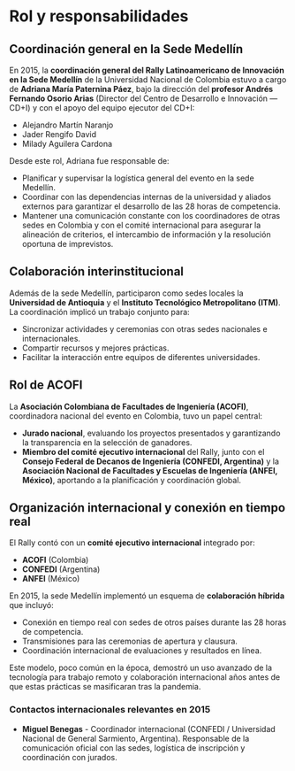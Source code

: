 # Rol y responsabilidades

## Coordinación general en la Sede Medellín
En 2015, la **coordinación general del Rally Latinoamericano de Innovación en la Sede Medellín** de la Universidad Nacional de Colombia estuvo a cargo de **Adriana María Paternina Páez**, bajo la dirección del **profesor Andrés Fernando Osorio Arias** (Director del Centro de Desarrollo e Innovación — CD+I) y con el apoyo del equipo ejecutor del CD+I:
- Alejandro Martín Naranjo  
- Jader Rengifo David  
- Milady Aguilera Cardona  

Desde este rol, Adriana fue responsable de:
- Planificar y supervisar la logística general del evento en la sede Medellín.  
- Coordinar con las dependencias internas de la universidad y aliados externos para garantizar el desarrollo de las 28 horas de competencia.  
- Mantener una comunicación constante con los coordinadores de otras sedes en Colombia y con el comité internacional para asegurar la alineación de criterios, el intercambio de información y la resolución oportuna de imprevistos.  

## Colaboración interinstitucional
Además de la sede Medellín, participaron como sedes locales la **Universidad de Antioquia** y el **Instituto Tecnológico Metropolitano (ITM)**.  
La coordinación implicó un trabajo conjunto para:
- Sincronizar actividades y ceremonias con otras sedes nacionales e internacionales.  
- Compartir recursos y mejores prácticas.  
- Facilitar la interacción entre equipos de diferentes universidades.  

## Rol de ACOFI
La **Asociación Colombiana de Facultades de Ingeniería (ACOFI)**, coordinadora nacional del evento en Colombia, tuvo un papel central:
- **Jurado nacional**, evaluando los proyectos presentados y garantizando la transparencia en la selección de ganadores.  
- **Miembro del comité ejecutivo internacional** del Rally, junto con el **Consejo Federal de Decanos de Ingeniería (CONFEDI, Argentina)** y la **Asociación Nacional de Facultades y Escuelas de Ingeniería (ANFEI, México)**, aportando a la planificación y coordinación global.  

## Organización internacional y conexión en tiempo real
El Rally contó con un **comité ejecutivo internacional** integrado por:
- **ACOFI** (Colombia)  
- **CONFEDI** (Argentina)  
- **ANFEI** (México)  

En 2015, la sede Medellín implementó un esquema de **colaboración híbrida** que incluyó:
- Conexión en tiempo real con sedes de otros países durante las 28 horas de competencia.  
- Transmisiones para las ceremonias de apertura y clausura.  
- Coordinación internacional de evaluaciones y resultados en línea.  

Este modelo, poco común en la época, demostró un uso avanzado de la tecnología para trabajo remoto y colaboración internacional años antes de que estas prácticas se masificaran tras la pandemia.

### Contactos internacionales relevantes en 2015
- **Miguel Benegas** - Coordinador internacional (CONFEDI / Universidad Nacional de General Sarmiento, Argentina). Responsable de la comunicación oficial con las sedes, logística de inscripción y coordinación con jurados.  
